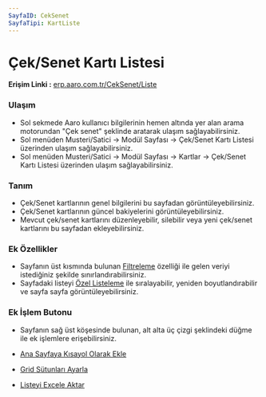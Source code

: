 ```yaml
---
SayfaID: CekSenet
SayfaTipi: KartListe
---
```


# Çek/Senet Kartı Listesi

**Erişim Linki :** [erp.aaro.com.tr/CekSenet/Liste](erp.aaro.com.tr/CekSenet/Liste)

### Ulaşım

- Sol sekmede Aaro kullanıcı bilgilerinin hemen altında yer alan arama motorundan "Çek senet" şeklinde aratarak ulaşım sağlayabilirsiniz.
- Sol menüden Musteri/Satici -> Modül Sayfası -> Çek/Senet Kartı Listesi üzerinden ulaşım sağlayabilirsiniz. 
- Sol menüden Musteri/Satici -> Modül Sayfası -> Kartlar -> Çek/Senet Kartı Listesi üzerinden ulaşım sağlayabilirsiniz. 

### Tanım 

- Çek/Senet kartlarının genel bilgilerini bu sayfadan görüntüleyebilirsiniz.
- Çek/Senet kartlarının güncel bakiyelerini görüntüleyebilirsiniz.
- Mevcut çek/senet kartlarını düzenleyebilir, silebilir veya yeni çek/senet kartlarını bu sayfadan ekleyebilirsiniz.

### Ek Özellikler 

- Sayfanın üst kısmında bulunan [Filtreleme](../TemelOzellikler/SayfaKisitlari.md) özelliği ile gelen veriyi istediğiniz şekilde sınırlandırabilirsiniz.
- Sayfadaki listeyi [Özel Listeleme](../TemelOzellikler/ListeNesnesi.md) ile sıralayabilir, yeniden boyutlandırabilir ve sayfa sayfa görüntüleyebilirsiniz.

### Ek İşlem Butonu

- Sayfanın sağ üst köşesinde bulunan, alt alta üç çizgi şeklindeki düğme ile ek işlemlere erişebilirsiniz.








- [Ana Sayfaya Kısayol Olarak Ekle](../TemelOzellikler/KisaYollaraEkleme.md)
- [Grid Sütunları Ayarla](../TemelOzellikler/GridSutunAyarlari.md)
- [Listeyi Excele Aktar](../TemelOzellikler/ListeyiExceleAktar.md)

